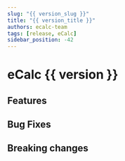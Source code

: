 ```yaml
---
slug: "{{ version_slug }}"
title: "{{ version_title }}"
authors: ecalc-team
tags: [release, eCalc]
sidebar_position: -42
---
```


# eCalc {{ version }}


## Features

## Bug Fixes

## Breaking changes